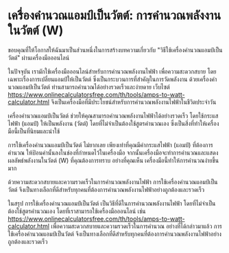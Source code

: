 เครื่องคำนวณแอมป์เป็นวัตต์: การคำนวณพลังงานในวัตต์ (W)
======================================================

ขอบคุณที่ให้โอกาสให้ฉันมาเป็นส่วนหนึ่งในการสร้างบทความเกี่ยวกับ "วิธีใช้เครื่องคำนวณแอมป์เป็นวัตต์" ผ่านเครื่องมือออนไลน์

ในปัจจุบัน เรามักใช้เครื่องมือออนไลน์สำหรับการคำนวณพลังงานไฟฟ้า เพื่อความสะดวกสบาย โดยเฉพาะเรื่องการเปลี่ยนแอมป์ให้เป็นวัตต์ ซึ่งเป็นกระบวนการที่สำคัญในการวัดพลังงาน ด้วยเครื่องคำนวณแอมป์เป็นวัตต์ ท่านสามารถคำนวณได้อย่างรวดเร็วและง่ายดาย เว็บไซต์ <https://www.onlinecalculatorsfree.com/th/tools/amps-to-watt-calculator.html> จึงเป็นเครื่องมือที่มีประโยชน์สำหรับการคำนวณพลังงานไฟฟ้าในชีวิตประจำวัน

เครื่องคำนวณแอมป์เป็นวัตต์ ช่วยให้คุณสามารถคำนวณพลังงานไฟฟ้าได้อย่างรวดเร็ว โดยใช้กระแสไฟฟ้า (แอมป์) ให้เป็นพลังงาน (วัตต์) โดยที่ไม่จำเป็นต้องใช้สูตรคำนวณเอง ซึ่งเป็นสิ่งที่ทำให้เครื่องมือนี้เป็นที่นิยมและน่าใช้

การใช้เครื่องคำนวณแอมป์เป็นวัตต์ ไม่ยากเลย เพียงเท่าที่คุณมีค่ากระแสไฟฟ้า (แอมป์) ที่ต้องการคำนวณ ให้ป้อนค่านั้นลงในช่องที่กำหนดไว้ในเครื่องมือ จากนั้นเครื่องมือจะทำการคำนวณและแสดงผลลัพธ์พลังงานในวัตต์ (W) ที่คุณต้องการทราบ อย่างที่คุณเห็น เครื่องมือนี้ทำให้การคำนวณง่ายขึ้นมาก

ด้วยความสะดวกสบายและความรวดเร็วในการคำนวณพลังงานไฟฟ้า การใช้เครื่องคำนวณแอมป์เป็นวัตต์ จึงเป็นทางเลือกที่ดีสำหรับทุกคนที่ต้องการคำนวณพลังงานไฟฟ้าอย่างถูกต้องและรวดเร็ว

ในสรุป การใช้เครื่องคำนวณแอมป์เป็นวัตต์ เป็นวิธีที่ดีในการคำนวณพลังงานไฟฟ้า โดยที่ไม่จำเป็นต้องใช้สูตรคำนวณเอง โดยที่เราสามารถใช้เครื่องมือออนไลน์ เช่น <https://www.onlinecalculatorsfree.com/th/tools/amps-to-watt-calculator.html> เพื่อความสะดวกสบายและความรวดเร็วในการคำนวณ อย่างที่ได้กล่าวมาแล้ว การใช้เครื่องคำนวณแอมป์เป็นวัตต์ จึงเป็นทางเลือกที่ดีสำหรับทุกคนที่ต้องการคำนวณพลังงานไฟฟ้าอย่างถูกต้องและรวดเร็ว